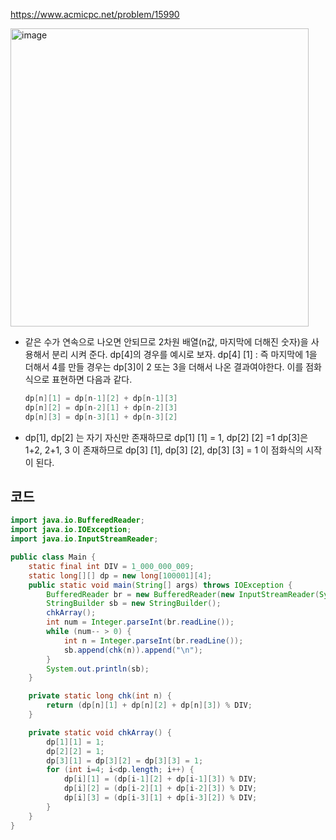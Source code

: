 https://www.acmicpc.net/problem/15990

<img width="477" alt="image" src="https://user-images.githubusercontent.com/81945553/147485693-864fde4f-1824-4817-afd5-df1d8100add8.png">

- 같은 수가 연속으로 나오면 안되므로 2차원 배열(n값, 마지막에 더해진 숫자)을 사용해서 분리 시켜 준다. dp[4]의 경우를 예시로 보자. 
  dp[4] [1] : 즉 마지막에 1을 더해서 4를 만들 경우는 dp[3]이 2 또는 3을 더해서 나온 결과여야한다.
  이를 점화식으로 표현하면 다음과 같다. 

  ```java
  dp[n][1] = dp[n-1][2] + dp[n-1][3]
  dp[n][2] = dp[n-2][1] + dp[n-2][3]
  dp[n][3] = dp[n-3][1] + dp[n-3][2]
  ```

- dp[1], dp[2] 는 자기 자신만 존재하므로 dp[1] [1] = 1, dp[2] [2] =1
  dp[3]은 1+2, 2+1, 3 이 존재하므로 dp[3] [1], dp[3] [2], dp[3] [3] = 1 이 점화식의 시작이 된다. 



## 코드 

```java
import java.io.BufferedReader;
import java.io.IOException;
import java.io.InputStreamReader;

public class Main {
    static final int DIV = 1_000_000_009;
    static long[][] dp = new long[100001][4];
    public static void main(String[] args) throws IOException {
        BufferedReader br = new BufferedReader(new InputStreamReader(System.in));
        StringBuilder sb = new StringBuilder();
        chkArray();
        int num = Integer.parseInt(br.readLine());
        while (num-- > 0) {
            int n = Integer.parseInt(br.readLine());
            sb.append(chk(n)).append("\n");
        }
        System.out.println(sb);
    }

    private static long chk(int n) {
        return (dp[n][1] + dp[n][2] + dp[n][3]) % DIV;
    }

    private static void chkArray() {
        dp[1][1] = 1;
        dp[2][2] = 1;
        dp[3][1] = dp[3][2] = dp[3][3] = 1;
        for (int i=4; i<dp.length; i++) {
            dp[i][1] = (dp[i-1][2] + dp[i-1][3]) % DIV;
            dp[i][2] = (dp[i-2][1] + dp[i-2][3]) % DIV;
            dp[i][3] = (dp[i-3][1] + dp[i-3][2]) % DIV;
        }
    }
}
```

